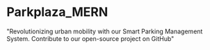 # Parkplaza_MERN
"Revolutionizing urban mobility with our Smart Parking Management System. Contribute to our open-source project on GitHub"
